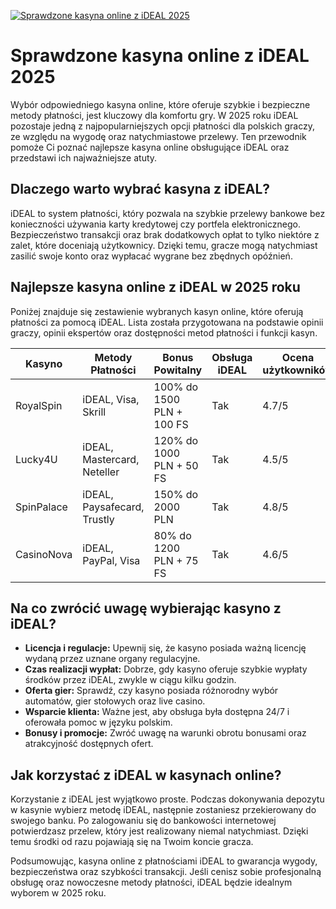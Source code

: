 [![Sprawdzone kasyna online z iDEAL 2025](https://123-caf.pages.dev/gitsignup.png)](https://vrmoo.ru/Bt82HjjY)

<h1>Sprawdzone kasyna online z iDEAL 2025</h1> <p>Wybór odpowiedniego kasyna online, które oferuje szybkie i bezpieczne metody płatności, jest kluczowy dla komfortu gry. W 2025 roku iDEAL pozostaje jedną z najpopularniejszych opcji płatności dla polskich graczy, ze względu na wygodę oraz natychmiastowe przelewy. Ten przewodnik pomoże Ci poznać najlepsze kasyna online obsługujące iDEAL oraz przedstawi ich najważniejsze atuty.</p>  <h2>Dlaczego warto wybrać kasyna z iDEAL?</h2> <p>iDEAL to system płatności, który pozwala na szybkie przelewy bankowe bez konieczności używania karty kredytowej czy portfela elektronicznego. Bezpieczeństwo transakcji oraz brak dodatkowych opłat to tylko niektóre z zalet, które doceniają użytkownicy. Dzięki temu, gracze mogą natychmiast zasilić swoje konto oraz wypłacać wygrane bez zbędnych opóźnień.</p>  <h2>Najlepsze kasyna online z iDEAL w 2025 roku</h2> <p>Poniżej znajduje się zestawienie wybranych kasyn online, które oferują płatności za pomocą iDEAL. Lista została przygotowana na podstawie opinii graczy, opinii ekspertów oraz dostępności metod płatności i funkcji kasyn.</p>  <table>   <thead>     <tr>       <th>Kasyno</th>       <th>Metody Płatności</th>       <th>Bonus Powitalny</th>       <th>Obsługa iDEAL</th>       <th>Ocena użytkowników</th>     </tr>   </thead>   <tbody>     <tr>       <td>RoyalSpin</td>       <td>iDEAL, Visa, Skrill</td>       <td>100% do 1500 PLN + 100 FS</td>       <td>Tak</td>       <td>4.7/5</td>     </tr>     <tr>       <td>Lucky4U</td>       <td>iDEAL, Mastercard, Neteller</td>       <td>120% do 1000 PLN + 50 FS</td>       <td>Tak</td>       <td>4.5/5</td>     </tr>     <tr>       <td>SpinPalace</td>       <td>iDEAL, Paysafecard, Trustly</td>       <td>150% do 2000 PLN</td>       <td>Tak</td>       <td>4.8/5</td>     </tr>     <tr>       <td>CasinoNova</td>       <td>iDEAL, PayPal, Visa</td>       <td>80% do 1200 PLN + 75 FS</td>       <td>Tak</td>       <td>4.6/5</td>     </tr>   </tbody> </table>  <h2>Na co zwrócić uwagę wybierając kasyno z iDEAL?</h2> <ul>   <li><strong>Licencja i regulacje:</strong> Upewnij się, że kasyno posiada ważną licencję wydaną przez uznane organy regulacyjne.</li>   <li><strong>Czas realizacji wypłat:</strong> Dobrze, gdy kasyno oferuje szybkie wypłaty środków przez iDEAL, zwykle w ciągu kilku godzin.</li>   <li><strong>Oferta gier:</strong> Sprawdź, czy kasyno posiada różnorodny wybór automatów, gier stołowych oraz live casino.</li>   <li><strong>Wsparcie klienta:</strong> Ważne jest, aby obsługa była dostępna 24/7 i oferowała pomoc w języku polskim.</li>   <li><strong>Bonusy i promocje:</strong> Zwróć uwagę na warunki obrotu bonusami oraz atrakcyjność dostępnych ofert.</li> </ul>  <h2>Jak korzystać z iDEAL w kasynach online?</h2> <p>Korzystanie z iDEAL jest wyjątkowo proste. Podczas dokonywania depozytu w kasynie wybierz metodę iDEAL, następnie zostaniesz przekierowany do swojego banku. Po zalogowaniu się do bankowości internetowej potwierdzasz przelew, który jest realizowany niemal natychmiast. Dzięki temu środki od razu pojawiają się na Twoim koncie gracza.</p>  <p>Podsumowując, kasyna online z płatnościami iDEAL to gwarancja wygody, bezpieczeństwa oraz szybkości transakcji. Jeśli cenisz sobie profesjonalną obsługę oraz nowoczesne metody płatności, iDEAL będzie idealnym wyborem w 2025 roku.</p>